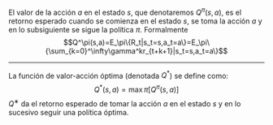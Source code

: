 El valor de la acción $a$ en el estado $s$, que denotaremos $Q^π(s, a)$, es el retorno esperado cuando se comienza en el estado $s$, se toma la acción $a$ y en lo subsiguiente se sigue la política $π$. Formalmente$$Q^\pi(s,a)=E_\pi\{R_t|s_t=s,a_t=a\}=E_\pi\{\sum_{k=0}^\infty\gamma^kr_{t+k+1}|s_t=s,a_t=a\}$$
***
La función de valor-acción óptima (denotada $Q^*$) se define como: $$Q^*(s,a)=\max\pi[Q^\pi(s,a)]$$
$Q^∗$ da el retorno esperado de tomar la acción $a$ en el estado $s$ y en lo sucesivo seguir una política óptima.